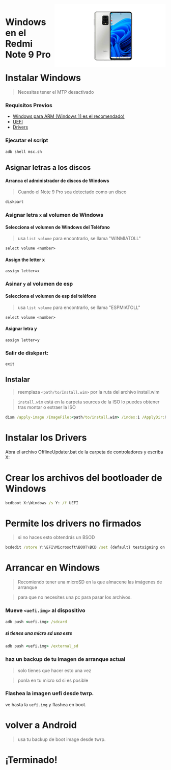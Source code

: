   <img align="right" src="https://github.com/Rubanoxd/Port-Windows-11-redmi-note-9_pro/blob/main/Miatoll.png" width="350" alt="Windows 11 Running On A Redmi Note 9 Pro">


# Windows en el Redmi Note 9 Pro

# Instalar Windows
> Necesitas tener el  MTP desactivado

### Requisitos Previos

- [Windows para ARM (Windows 11 es el recomendado)](https://uupdump.net/)
- [UEFI](https://github.com/Rubanoxd/Port-Windows-11-redmi-note-9_pro/releases/tag/Uefi)
- [Drivers](https://github.com/N1kroks/7xx-Drivers/releases/tag/Miatoll-Drivers-V1.0.9)

### Ejecutar el script
```cmd
adb shell msc.sh
```
  

## Asignar letras a los discos

#### Arranca el administrador de discos de Windows

> Cuando el Note 9 Pro sea detectado como un disco

```cmd
diskpart
```


### Asignar letra `x` al volumen de Windows

#### Selecciona el volumen de Windows del Teléfono
> usa `list volume` para encontrarlo, se llama "WINMIATOLL"

```diskpart
select volume <number>
```

#### Assign the letter x
```diskpart
assign letter=x
```

### Asinar `y` al volumen de esp 

#### Selecciona el volumen de esp del teléfono
> usa `list volume` para encontrarlo, se llama "ESPMIATOLL"

```diskpart
select volume <number>
```

#### Asignar letra y

```diskpart
assign letter=y
```

### Salir de diskpart:
```diskpart
exit
```
  

## Instalar

> reemplaza `<path/to/Install.wim>` por la ruta del archivo install.wim

> `install.wim` está en la carpeta sources de la ISO
> lo puedes obtener tras montar o extraer la ISO

```cmd
dism /apply-image /ImageFile:<path/to/install.wim> /index:1 /ApplyDir:X:\
```


# Instalar los Drivers

Abra el archivo OfflineUpdater.bat de la carpeta de controladores y escriba X:

# Crear los archivos del bootloader de Windows 

```cmd
bcdboot X:\Windows /s Y: /f UEFI
```
  

# Permite los drivers no firmados

> si no haces esto obtendrás un BSOD

```cmd
bcdedit /store Y:\EFI\Microsoft\BOOT\BCD /set {default} testsigning on
```

# Arrancar en Windows
> Recomiendo tener una microSD en la que almacene las imágenes de arranque

> para que no necesites una pc para pasar los archivos.

### Mueve `<uefi.img>` al dispositivo

```cmd
adb push <uefi.img> /sdcard
```

##### si tienes una micro sd usa este

```cmd
adb push <uefi.img> /external_sd
```


### haz un backup de tu imagen de arranque actual
> solo tienes que hacer esto una vez

> ponla en tu micro sd si es posible


### Flashea la imagen uefi desde twrp.
ve hasta la `uefi.img` y flashea en boot.

# volver a Android
> usa tu backup de boot image desde twrp.

# ¡Terminado!
